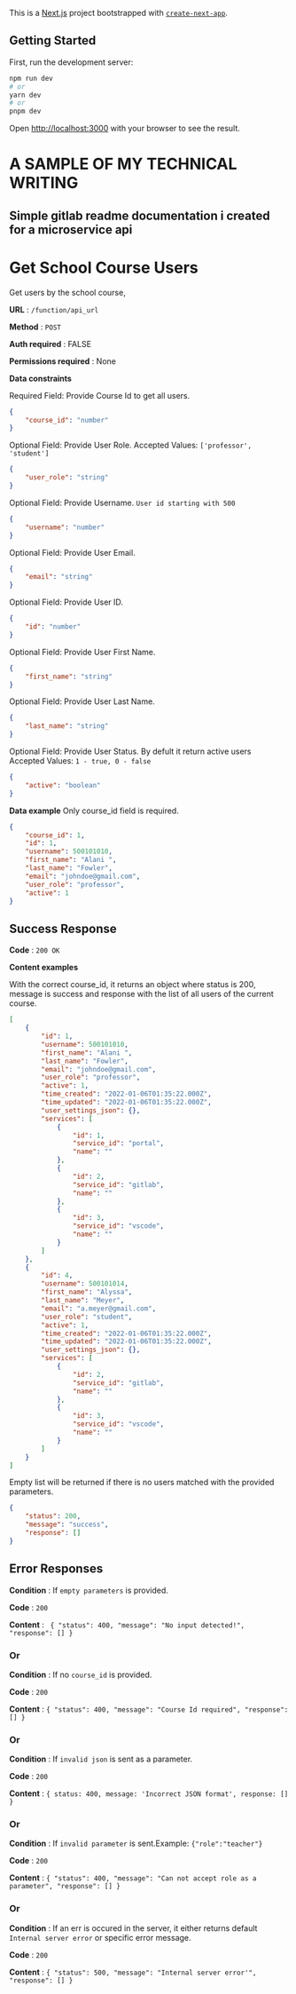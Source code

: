 This is a [Next.js](https://nextjs.org/) project bootstrapped with [`create-next-app`](https://github.com/vercel/next.js/tree/canary/packages/create-next-app).

## Getting Started

First, run the development server:

```bash
npm run dev
# or
yarn dev
# or
pnpm dev
```

Open [http://localhost:3000](http://localhost:3000) with your browser to see the result.

# A SAMPLE OF MY TECHNICAL WRITING

## Simple gitlab readme documentation i created for a microservice api

# Get School Course Users

Get users by the school course,

**URL** : `/function/api_url`

**Method** : `POST`

**Auth required** : FALSE

**Permissions required** : None

**Data constraints**

Required Field: Provide Course Id to get all users.

```json
{
	"course_id": "number"
}
```

Optional Field: Provide User Role.
Accepted Values: `['professor', 'student']`

```json
{
	"user_role": "string"
}
```

Optional Field: Provide Username.
`User id starting with 500`

```json
{
	"username": "number"
}
```

Optional Field: Provide User Email.

```json
{
	"email": "string"
}
```

Optional Field: Provide User ID.

```json
{
	"id": "number"
}
```

Optional Field: Provide User First Name.

```json
{
	"first_name": "string"
}
```

Optional Field: Provide User Last Name.

```json
{
	"last_name": "string"
}
```

Optional Field: Provide User Status. By defult it return active users
Accepted Values: `1 - true, 0 - false`

```json
{
	"active": "boolean"
}
```

**Data example** Only course_id field is required.

```json
{
	"course_id": 1,
	"id": 1,
	"username": 500101010,
	"first_name": "Alani ",
	"last_name": "Fowler",
	"email": "johndoe@gmail.com",
	"user_role": "professor",
	"active": 1
}
```

## Success Response

**Code** : `200 OK`

**Content examples**

With the correct course_id, it returns an object where status is 200, message is success and response with the list of all users of the current course.

```json
[
	{
		"id": 1,
		"username": 500101010,
		"first_name": "Alani ",
		"last_name": "Fowler",
		"email": "johndoe@gmail.com",
		"user_role": "professor",
		"active": 1,
		"time_created": "2022-01-06T01:35:22.000Z",
		"time_updated": "2022-01-06T01:35:22.000Z",
		"user_settings_json": {},
		"services": [
			{
				"id": 1,
				"service_id": "portal",
				"name": ""
			},
			{
				"id": 2,
				"service_id": "gitlab",
				"name": ""
			},
			{
				"id": 3,
				"service_id": "vscode",
				"name": ""
			}
		]
	},
	{
		"id": 4,
		"username": 500101014,
		"first_name": "Alyssa",
		"last_name": "Meyer",
		"email": "a.meyer@gmail.com",
		"user_role": "student",
		"active": 1,
		"time_created": "2022-01-06T01:35:22.000Z",
		"time_updated": "2022-01-06T01:35:22.000Z",
		"user_settings_json": {},
		"services": [
			{
				"id": 2,
				"service_id": "gitlab",
				"name": ""
			},
			{
				"id": 3,
				"service_id": "vscode",
				"name": ""
			}
		]
	}
]
```

Empty list will be returned if there is no users matched with the provided parameters.

```json
{
	"status": 200,
	"message": "success",
	"response": []
}
```

## Error Responses

**Condition** : If `empty parameters` is provided.

**Code** : `200`

**Content** : `
{
  "status": 400,
  "message": "No input detected!",
  "response": []
}`

### Or

**Condition** : If no `course_id` is provided.

**Code** : `200`

**Content** : `{
  "status": 400,
  "message": "Course Id required",
  "response": []
}`

### Or

**Condition** : If `invalid json` is sent as a parameter.

**Code** : `200`

**Content** : `{ status: 400, message: 'Incorrect JSON format', response: [] }`

### Or

**Condition** : If `invalid parameter` is sent.Example: `{"role":"teacher"}`

**Code** : `200`

**Content** : `{
  "status": 400,
  "message": "Can not accept role as a parameter",
  "response": []
}`

### Or

**Condition** : If an err is occured in the server, it either returns default `Internal server error` or specific error message.

**Code** : `200`

**Content** : `{
  "status": 500,
  "message": "Internal server error'",
  "response": []
}`

